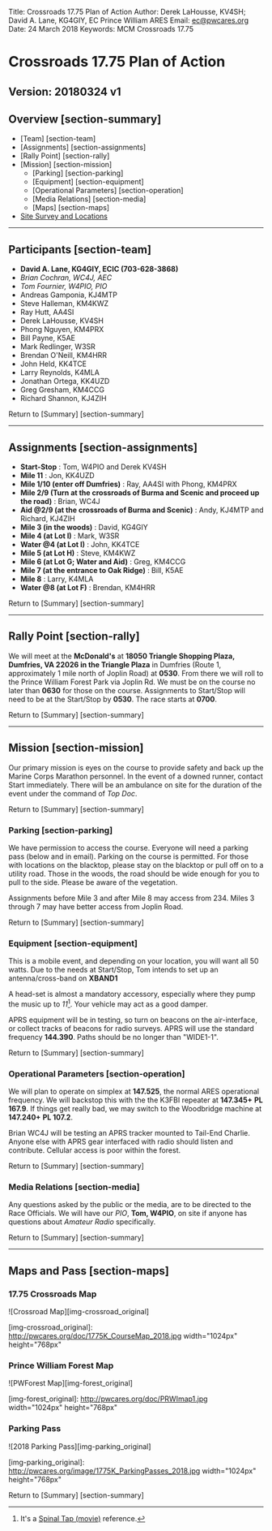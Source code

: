 Title: Crossroads 17.75 Plan of Action
Author: Derek LaHousse, KV4SH; David A. Lane, KG4GIY, EC Prince William ARES
Email: ec@pwcares.org
Date: 24 March 2018
Keywords: MCM Crossroads 17.75

# Crossroads 17.75 Plan of Action
Version: 20180324 v1
---

## Overview [section-summary]
* [Team] [section-team]
* [Assignments] [section-assignments]
* [Rally Point] [section-rally]
* [Mission] [section-mission]
	* [Parking] [section-parking]
	* [Equipment] [section-equipment]
	* [Operational Parameters] [section-operation]
	* [Media Relations] [section-media]
	* [Maps] [section-maps]
* <a href="http://www.pwcares.org/html/sitesurvey.html">Site Survey and Locations</a>

---

## Participants [section-team]

* __David A. Lane, KG4GIY, ECIC (703-628-3868)__
* _Brian Cochran, WC4J, AEC_
* _Tom Fournier, W4PIO, PIO_
* Andreas Gamponia, KJ4MTP
* Steve Halleman, KM4KWZ
* Ray Hutt, AA4SI
* Derek LaHousse, KV4SH
* Phong Nguyen, KM4PRX
* Bill Payne, K5AE
* Mark Redlinger, W3SR
* Brendan O'Neill, KM4HRR
* John Held, KK4TCE
* Larry Reynolds, K4MLA
* Jonathan Ortega, KK4UZD
* Greg Gresham, KM4CCG
* Richard Shannon, KJ4ZIH

Return to [Summary] [section-summary]

---

## Assignments [section-assignments]

* __Start-Stop__ : Tom, W4PIO and Derek KV4SH
* __Mile 11__ : Jon, KK4UZD
* __Mile 1/10 (enter off Dumfries)__ : Ray, AA4SI with Phong, KM4PRX
* __Mile 2/9 (Turn at the crossroads of Burma and Scenic and proceed up the road)__ : Brian, WC4J
* __Aid @2/9 (at the crossroads of Burma and Scenic)__ : Andy, KJ4MTP and Richard, KJ4ZIH
* __Mile 3 (in the woods)__ : David, KG4GIY
* __Mile 4 (at Lot I)__ : Mark, W3SR
* __Water @4 (at Lot I)__ : John, KK4TCE
* __Mile 5 (at Lot H)__ : Steve, KM4KWZ
* __Mile 6 (at Lot G; Water and Aid)__ : Greg, KM4CCG
* __Mile 7 (at the entrance to Oak Ridge)__ : Bill, K5AE
* __Mile 8__ : Larry, K4MLA
* __Water @8 (at Lot F)__ : Brendan, KM4HRR


Return to [Summary] [section-summary]

---

## Rally Point [section-rally]

We will meet at the __McDonald's__ at __18050 Triangle Shopping Plaza, Dumfries, VA 22026 in the Triangle Plaza__ in Dumfries (Route 1, approximately 1 mile north of Joplin Road) at __0530__. From there we will roll to the Prince William Forest Park via Joplin Rd. We must be on the course no later than __0630__ for those on the course. Assignments to Start/Stop will need to be at the Start/Stop by __0530__.
The race starts at __0700__.

Return to [Summary] [section-summary]

---

## Mission [section-mission]

Our primary mission is eyes on the course to provide safety and back up the Marine Corps Marathon personnel. In the event of a downed runner, contact Start immediately. There will be an ambulance on site for the duration of the event under the command of _Top Doc_.

Return to [Summary] [section-summary]

### Parking [section-parking]

We have permission to access the course. Everyone will need a parking pass (below and in email). Parking on the course is permitted. For those with locations on the blacktop, please stay on the blacktop or pull off on to a utility road. Those in the woods, the road should be wide enough for you to pull to the side. Please be aware of the vegetation.

Assignments before Mile 3 and after Mile 8 may access from 234. Miles 3 through 7 may have better access from Joplin Road.

Return to [Summary] [section-summary]

### Equipment [section-equipment]

This is a mobile event, and depending on your location, you will want all 50 watts. Due to the needs at Start/Stop, Tom intends to set up an antenna/cross-band on __XBAND1__

A head-set is almost a mandatory accessory, especially where they pump the music up to _11_[^fn-spinal_tap]. Your vehicle may act as a good damper.

APRS equipment will be in testing, so turn on beacons on the air-interface, or collect tracks of beacons for radio surveys. APRS will use the standard frequency __144.390__. Paths should be no longer than "WIDE1-1".

Return to [Summary] [section-summary]

[^fn-spinal_tap]:It's a <a href="http://www.imdb.com/title/tt0088258/quotes">Spinal Tap (movie)</a> reference.  

### Operational Parameters [section-operation]

We will plan to operate on simplex at __147.525__, the normal ARES operational frequency. We will backstop this with the the K3FBI repeater at __147.345+__ __PL 167.9__. If things get really bad, we may switch to the Woodbridge machine at __147.240+__ __PL 107.2__. 

Brian WC4J will be testing an APRS tracker mounted to Tail-End Charlie. Anyone else with APRS gear interfaced with radio should listen and contribute. Cellular access is poor within the forest.

Return to [Summary] [section-summary]

### Media Relations [section-media]

Any questions asked by the public or the media, are to be directed to the Race Officials. We will have our _PIO_, __Tom, W4PIO__, on site if anyone has questions about _Amateur Radio_ specifically. 

Return to [Summary] [section-summary]

---

## Maps and Pass [section-maps]

### 17.75 Crossroads Map

![Crossroad Map][img-crossroad_original]

[img-crossroad_original]: http://pwcares.org/doc/1775K_CourseMap_2018.jpg width="1024px" height="768px"

### Prince William Forest Map

![PWForest Map][img-forest_original]

[img-forest_original]: http://pwcares.org/doc/PRWImap1.jpg width="1024px" height="768px"

### Parking Pass

![2018 Parking Pass][img-parking_original]

[img-parking_original]: http://pwcares.org/image/1775K_ParkingPasses_2018.jpg width="1024px" height="768px"

Return to [Summary] [section-summary]

